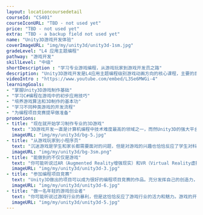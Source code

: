 ```yaml
---
layout: locationcoursedetail
courseId: "CS401"
courseIconURL: "TBD - not used yet"
price: "TBD - not used yet"
extra: "TBD - a backup field not used yet"
name: "Unity3D游戏开发体验"
coverImageURL: "img/my/unity3d/unity3d-1sm.jpg"
gradeLevel: "L4 应用主题编程"
pathway: "游戏开发"
skillLevel: "中级"
shortDescription : "学习专业游戏编程，从游戏玩家到游戏开发员之路"
description: "Unity3D游戏开发是L4应用主题编程级别游戏动画方向的核心课程，主要的目标是让同学开始学习C#高级编程语言，并且使用专业的游戏引擎，开发可以发布的2D或3D的动画和游戏。该课程可以很好的将L3级别中学到的编程基础与算法应用到实际的项目中去。本节课同学需要完成基础的Unity3D开发功能库，掌握C#编程语言，以及完成一个可以参赛的综合的游戏项目。"
videoIntro : "https://www.youtube.com/embed/L3Se6MWGi-4"
learningGoals:
- "掌握Unity3D游戏制作基础"
- "学习C#编程在游戏中的初步应用技巧"
- "培养游戏算法和3D制作的基本功"
- "学习不同种类游戏的开发流程"
- "为编程项目竞赛提早做准备"
promotions:
- title: "现在就开始学习制作专业的3D游戏"
  text: "3D游戏开发一直是计算机编程中技术难度最高的领域之一，而然Unity3D的强大平台让这一领域变得不再高不可攀。即使没有任何编程基础，也可以迅速学习制作专业的3D游戏。"
  imageURL: "img/my/unity3d/bg-5.jpg"
- title: "从游戏玩家到小程序员"
  text: "沉迷游戏是学生和家长都需要面对的问题，但是对游戏的兴趣也恰恰反应了学生对科技创新的灵敏度。通过编程制作游戏是调动学生学习计算机编程兴趣的最好方法。"
  imageURL: "img/my/unity3d/bg-3sm.png"
- title: "能做到的不仅仅是游戏"
  text: "你可能听说过AR（Augmented Reality增强现实）和VR（Virtual Reality虚拟现实），但是你可能还不知道Unity3D的游戏引擎可以让你开发出丰富的AR和VR的应用。"
  imageURL: "img/my/unity3d/unity3d-3.jpg"
- title: "参加编程项目竞赛"
  text: "Unity3D做出的项目可以成为很好的编程项目竞赛的作品。充分发挥自己的创造力，动手解决生活中的问题，做实验，发布结果，为大学申请打下基础。"
  imageURL: "img/my/unity3d/unity3d-6.jpg"
- title: "做一名年轻的游戏创业者"
  text: "你可能听说过游戏行业的暴利，但是这恰恰反应了游戏行业的活力和魅力。游戏的开发永远属于年轻一代，早动手，说不定下一个游戏创业着就是你。"
  imageURL: "img/my/unity3d/unity3d-5.jpg"
---
```


